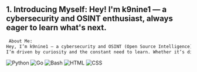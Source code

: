 ## 1. Introducing Myself: Hey! I'm k9nine1 — a cybersecurity and OSINT enthusiast, always eager to learn what's next.

```markdown
 About Me:
Hey, I’m k9nine1 — a cybersecurity and OSINT (Open Source Intelligence) enthusiast with a strong passion for uncovering information, analyzing digital footprints, and staying ahead of the threat landscape.
I’m driven by curiosity and the constant need to learn. Whether it’s digging into threat intel, experimenting with tools, or exploring the latest in digital forensics and ethical hacking.
```

![Python](https://img.shields.io/badge/-Python-3776AB?style=for-the-badge&logo=python&logoColor=white)
![Go](https://img.shields.io/badge/-Golang-00ADD8?style=for-the-badge&logo=go&logoColor=white)
![Bash](https://img.shields.io/badge/-Bash-4EAA25?style=for-the-badge&logo=gnu-bash&logoColor=white)
![HTML](https://img.shields.io/badge/-HTML5-E34F26?style=for-the-badge&logo=html5&logoColor=white)
![CSS](https://img.shields.io/badge/-CSS3-1572B6?style=for-the-badge&logo=css3&logoColor=white)
